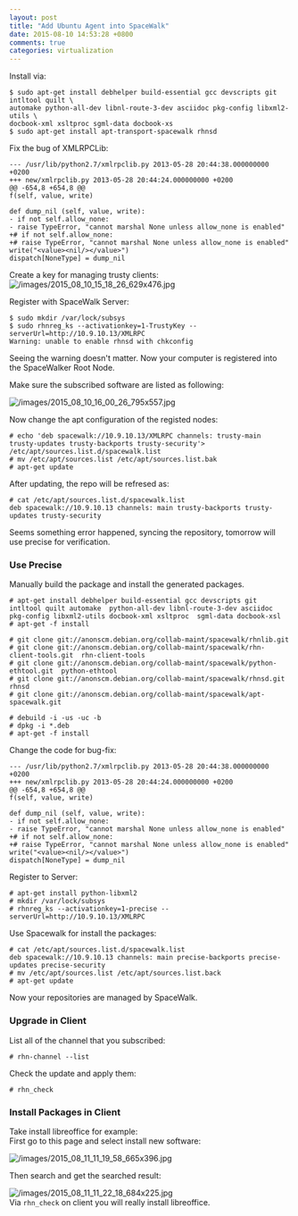 ```yaml
---
layout: post
title: "Add Ubuntu Agent into SpaceWalk"
date: 2015-08-10 14:53:28 +0800
comments: true
categories: virtualization
---
```

Install via:   

```
$ sudo apt-get install debhelper build-essential gcc devscripts git intltool quilt \
automake python-all-dev libnl-route-3-dev asciidoc pkg-config libxml2-utils \
docbook-xml xsltproc sgml-data docbook-xs
$ sudo apt-get install apt-transport-spacewalk rhnsd
```

Fix the bug of XMLRPCLib:    

```
--- /usr/lib/python2.7/xmlrpclib.py 2013-05-28 20:44:38.000000000 +0200
+++ new/xmlrpclib.py 2013-05-28 20:44:24.000000000 +0200
@@ -654,8 +654,8 @@
f(self, value, write)

def dump_nil (self, value, write):
- if not self.allow_none:
- raise TypeError, "cannot marshal None unless allow_none is enabled"
+# if not self.allow_none:
+# raise TypeError, "cannot marshal None unless allow_none is enabled"
write("<value><nil/></value>")
dispatch[NoneType] = dump_nil
```

Create a key for managing trusty clients:    
![/images/2015_08_10_15_18_26_629x476.jpg](/images/2015_08_10_15_18_26_629x476.jpg)     

Register with SpaceWalk Server:    

```
$ sudo mkdir /var/lock/subsys
$ sudo rhnreg_ks --activationkey=1-TrustyKey --serverUrl=http://10.9.10.13/XMLRPC
Warning: unable to enable rhnsd with chkconfig
```
Seeing the warning doesn't matter. Now your computer is registered into the SpaceWalker
Root Node.   

Make sure the subscribed software are listed as following:    

![/images/2015_08_10_16_00_26_795x557.jpg](/images/2015_08_10_16_00_26_795x557.jpg)        

Now change the apt configuration of the registed nodes:    

```
# echo 'deb spacewalk://10.9.10.13/XMLRPC channels: trusty-main trusty-updates trusty-backports trusty-security'> /etc/apt/sources.list.d/spacewalk.list
# mv /etc/apt/sources.list /etc/apt/sources.list.bak
# apt-get update
```
After updating, the repo will be refresed as:     

```
# cat /etc/apt/sources.list.d/spacewalk.list 
deb spacewalk://10.9.10.13 channels: main trusty-backports trusty-updates trusty-security
```


Seems something error happened, syncing the repository, tomorrow will use precise for
verification.    


### Use Precise
Manually build the package and install the generated packages.    

```
# apt-get install debhelper build-essential gcc devscripts git intltool quilt automake  python-all-dev libnl-route-3-dev asciidoc pkg-config libxml2-utils docbook-xml xsltproc  sgml-data docbook-xsl
# apt-get -f install

# git clone git://anonscm.debian.org/collab-maint/spacewalk/rhnlib.git
# git clone git://anonscm.debian.org/collab-maint/spacewalk/rhn-client-tools.git  rhn-client-tools
# git clone git://anonscm.debian.org/collab-maint/spacewalk/python-ethtool.git  python-ethtool
# git clone git://anonscm.debian.org/collab-maint/spacewalk/rhnsd.git rhnsd
# git clone git://anonscm.debian.org/collab-maint/spacewalk/apt-spacewalk.git

# debuild -i -us -uc -b
# dpkg -i *.deb
# apt-get -f install
```
Change the code for bug-fix:     

```
--- /usr/lib/python2.7/xmlrpclib.py 2013-05-28 20:44:38.000000000 +0200
+++ new/xmlrpclib.py 2013-05-28 20:44:24.000000000 +0200
@@ -654,8 +654,8 @@
f(self, value, write)

def dump_nil (self, value, write):
- if not self.allow_none:
- raise TypeError, "cannot marshal None unless allow_none is enabled"
+# if not self.allow_none:
+# raise TypeError, "cannot marshal None unless allow_none is enabled"
write("<value><nil/></value>")
dispatch[NoneType] = dump_nil
```

Register to Server:    

```
# apt-get install python-libxml2
# mkdir /var/lock/subsys
# rhnreg_ks --activationkey=1-precise --serverUrl=http://10.9.10.13/XMLRPC
```
Use Spacewalk for install the packages:    

```
# cat /etc/apt/sources.list.d/spacewalk.list 
deb spacewalk://10.9.10.13 channels: main precise-backports precise-updates precise-security
# mv /etc/apt/sources.list /etc/apt/sources.list.back
# apt-get update
```

Now your repositories are managed by SpaceWalk.    


### Upgrade in Client
List all of the channel that you subscribed:    

```
# rhn-channel --list
```
Check the update and apply them:    

```
# rhn_check
```

### Install Packages in Client
Take install libreoffice for example:     
First go to this page and select install new software:     

![/images/2015_08_11_11_19_58_665x396.jpg](/images/2015_08_11_11_19_58_665x396.jpg)    

Then search and get the searched result:    

![/images/2015_08_11_11_22_18_684x225.jpg](/images/2015_08_11_11_22_18_684x225.jpg)    
Via `rhn_check` on client you will really install libreoffice.    
